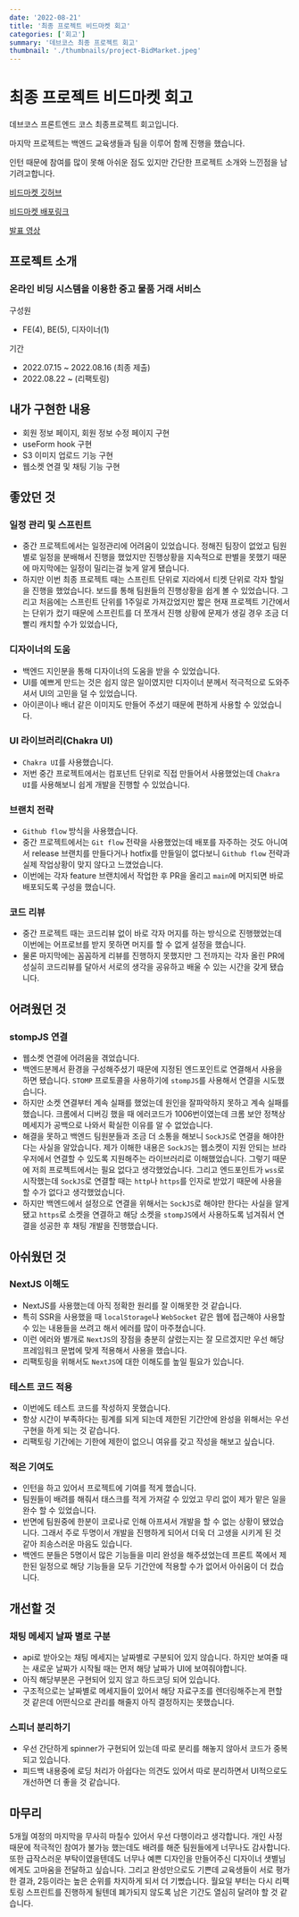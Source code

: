 ```yaml
---
date: '2022-08-21'
title: '최종 프로젝트 비드마켓 회고'
categories: ['회고']
summary: '데브코스 최종 프로젝트 회고'
thumbnail: './thumbnails/project-BidMarket.jpeg'
---
```


# 최종 프로젝트 비드마켓 회고

데브코스 프론트엔드 코스 최종프로젝트 회고입니다.

마지막 프로젝트는 백엔드 교육생들과 팀을 이루어 함께 진행을 했습니다.

인턴 때문에 참여를 많이 못해 아쉬운 점도 있지만 간단한 프로젝트 소개와 느낀점을 남기려고합니다.

[비드마켓 깃허브](https://github.com/prgrms-web-devcourse/Team-Saiko-BidMarket-FE)

[비드마켓 배포링크](https://bidmarket.vercel.app)

[발표 영상](https://youtu.be/qaJsqe3dH38)

## 프로젝트 소개

### 온라인 비딩 시스템을 이용한 중고 물품 거래 서비스

구성원

- FE(4), BE(5), 디자이너(1)

기간

- 2022.07.15 ~ 2022.08.16 (최종 제출)
- 2022.08.22 ~ (리팩토링)

## 내가 구현한 내용

- 회원 정보 페이지, 회원 정보 수정 페이지 구현
- useForm hook 구현
- S3 이미지 업로드 기능 구현
- 웹소켓 연결 및 채팅 기능 구현

## 좋았던 것

### 일정 관리 및 스프린트

- 중간 프로젝트에서는 일정관리에 어려움이 있었습니다. 정해진 팀장이 없었고 팀원 별로 일정을 분배해서 진행을 했었지만 진행상황을 지속적으로 판별을 못했기 때문에 마지막에는 일정이 밀리는걸 늦게 알게 됐습니다.
- 하지만 이번 최종 프로젝트 때는 스프린트 단위로 지라에서 티켓 단위로 각자 할일을 진행을 했었습니다. 보드를 통해 팀원들의 진행상황을 쉽게 볼 수 있었습니다. 그리고 처음에는 스프린트 단위를 1주일로 가져갔었지만 짧은 현재 프로젝트 기간에서는 단위가 컸기 때문에 스프린트를 더 쪼개서 진행 상황에 문제가 생길 경우 조금 더 빨리 캐치할 수가 있었습니다,

### 디자이너의 도움

- 백엔드 지인분을 통해 디자이너의 도움을 받을 수 있었습니다.
- UI를 예쁘게 만드는 것은 쉽지 않은 일이였지만 디자이너 분께서 적극적으로 도와주셔서 UI의 고민을 덜 수 있었습니다.
- 아이콘이나 배너 같은 이미지도 만들어 주셨기 때문에 편하게 사용할 수 있었습니다.

### UI 라이브러리(Chakra UI)

- `Chakra UI`를 사용했습니다.
- 저번 중간 프로젝트에서는 컴포넌트 단위로 직접 만들어서 사용했었는데 `Chakra UI`를 사용해보니 쉽게 개발을 진행할 수 있었습니다.

### 브랜치 전략

- `Github flow` 방식을 사용했습니다.
- 중간 프로젝트에서는 `Git flow` 전략을 사용했었는데 배포를 자주하는 것도 아니여서 release 브랜치를 만들다거나 hotfix를 만들일이 없다보니 `Github flow` 전략과 실제 작업상황이 맞지 않다고 느꼈었습니다.
- 이번에는 각자 feature 브랜치에서 작업한 후 PR을 올리고 `main`에 머지되면 바로 배포되도록 구성을 했습니다.

### 코드 리뷰

- 중간 프로젝트 때는 코드리뷰 없이 바로 각자 머지를 하는 방식으로 진행했었는데 이번에는 어프로브를 받지 못하면 머지를 할 수 없게 설정을 했습니다.
- 물론 마지막에는 꼼꼼하게 리뷰를 진행하지 못했지만 그 전까지는 각자 올린 PR에 성실히 코드리뷰를 달아서 서로의 생각을 공유하고 배울 수 있는 시간을 갖게 됐습니다.

## 어려웠던 것

### stompJS 연결

- 웹소켓 연결에 어려움을 겪었습니다.
- 백엔드분께서 환경을 구성해주셨기 때문에 지정된 엔드포인트로 연결해서 사용을 하면 됐습니다. `STOMP` 프로토콜을 사용하기에 `stompJS`를 사용해서 연결을 시도했습니다.
- 하지만 소켓 연결부터 계속 실패를 했었는데 원인을 잘파악하지 못하고 계속 실패를 했습니다. 크롬에서 디버깅 했을 때 에러코드가 1006번이였는데 크롬 보안 정책상 메세지가 공백으로 나와서 확실한 이유를 알 수 없었습니다.
- 해결을 못하고 백엔드 팀원분들과 조금 더 소통을 해보니 `SockJS`로 연결을 해야한다는 사실을 알았습니다. 제가 이해한 내용은 `SockJS`는 웹소켓이 지원 안되는 브라우저에서 연결할 수 있도록 지원해주는 라이브러리로 이해했었습니다. 그렇기 때문에 저희 프로젝트에서는 필요 없다고 생각했었습니다. 그리고 엔드포인트가 `wss`로 시작했는데 `SockJS`로 연결할 때는 `http`나 `https`를 인자로 받았기 때문에 사용을 할 수가 없다고 생각했었습니다.
- 하지만 백엔드에서 설정으로 연결을 위해서는 `SockJS`로 해야만 한다는 사실을 알게 됐고 `https`로 소켓을 연결하고 해당 소켓을 `stompJS`에서 사용하도록 넘겨줘서 연결을 성공한 후 채팅 개발을 진행했습니다.

## 아쉬웠던 것

### NextJS 이해도

- NextJS를 사용했는데 아직 정확한 원리를 잘 이해못한 것 같습니다.
- 특히 SSR을 사용했을 때 `localStorage`나 `WebSocket` 같은 웹에 접근해야 사용할 수 있는 내용들을 쓰려고 해서 에러를 많이 마주쳤습니다.
- 이런 에러와 별개로 `NextJS`의 장점을 충분히 살렸는지는 잘 모르겠지만 우선 해당 프레임워크 문법에 맞게 적용해서 사용을 했습니다.
- 리팩토링을 위해서도 `NextJS`에 대한 이해도를 높일 필요가 있습니다.

### 테스트 코드 적용

- 이번에도 테스트 코드를 작성하지 못했습니다.
- 항상 시간이 부족하다는 핑계를 되게 되는데 제한된 기간안에 완성을 위해서는 우선 구현을 하게 되는 것 같습니다.
- 리팩토링 기간에는 기한에 제한이 없으니 여유를 갖고 작성을 해보고 싶습니다.

### 적은 기여도

- 인턴을 하고 있어서 프로젝트에 기여를 적게 했습니다.
- 팀원들이 배려를 해줘서 태스크를 적게 가져갈 수 있었고 무리 없이 제가 맡은 일을 완수 할 수 있었습니다.
- 반면에 팀원중에 한분이 코로나로 인해 아프셔서 개발을 할 수 없는 상황이 됐었습니다. 그래서 주로 두명이서 개발을 진행하게 되어서 더욱 더 고생을 시키게 된 것 같아 죄송스러운 마음도 있습니다.
- 백엔드 분들은 5명이서 많은 기능들을 미리 완성을 해주셨었는데 프론트 쪽에서 제한된 일정으로 해당 기능들을 모두 기간안에 적용할 수가 없어서 아쉬움이 더 컸습니다.

## 개선할 것

### 채팅 메세지 날짜 별로 구분

- api로 받아오는 채팅 메세지는 날짜별로 구분되어 있지 않습니다. 하지만 보여줄 때는 새로운 날짜가 시작될 때는 먼저 해당 날짜가 UI에 보여줘야합니다.
- 아직 해당부분은 구현되어 있지 않고 하드코딩 되어 있습니다.
- 구조적으로는 날짜별로 메세지들이 있어서 해당 자료구조를 렌더링해주는게 편할 것 같은데 어떤식으로 관리를 해줄지 아직 결정하지는 못했습니다.

### 스피너 분리하기

- 우선 간단하게 spinner가 구현되어 있는데 따로 분리를 해놓지 않아서 코드가 중복되고 있습니다.
- 피드백 내용중에 로딩 처리가 아쉽다는 의견도 있어서 따로 분리하면서 UI적으로도 개선하면 더 좋을 것 같습니다.

## 마무리

5개월 여정의 마지막을 무사히 마칠수 있어서 우선 다행이라고 생각합니다.
개인 사정 때문에 적극적인 참여가 불가능 했는데도 배려를 해준 팀원들에게 너무나도 감사합니다.
또한 급작스러운 부탁이였을텐데도 너무나 예쁜 디자인을 만들어주신 디자이너 샛별님에게도 고마움을 전달하고 싶습니다.
그리고 완성만으로도 기쁜데 교육생들이 서로 평가한 결과, 2등이라는 높은 순위를 차지하게 되서 더 기뻤습니다.
월요일 부터는 다시 리팩토링 스프린트를 진행하게 될텐데 폐가되지 않도록 남은 기간도 열심히 달려야 할 것 같습니다.
